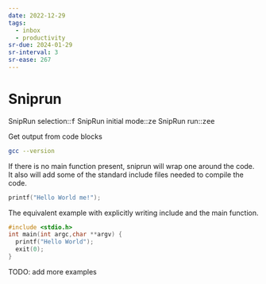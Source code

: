 ```yaml
---
date: 2022-12-29
tags:
  - inbox
  - productivity
sr-due: 2024-01-29
sr-interval: 3
sr-ease: 267
---
```


# Sniprun

SnipRun selection::<kbd>f</kbd> 
SnipRun initial mode::<kbd><leader>ze</kbd>
SnipRun run::<kbd><leader>zee</kbd>

Get output from code blocks

```bash
gcc --version
```

If there is no main function present, sniprun will wrap one around the code. It
also will add some of the standard include files needed to compile the code.

```c
printf("Hello World me!");
```

The equivalent example with explicitly writing include and the main function.

```c
#include <stdio.h>
int main(int argc,char **argv) {
  printf("Hello World");
  exit(0);
}
```
TODO: add more examples